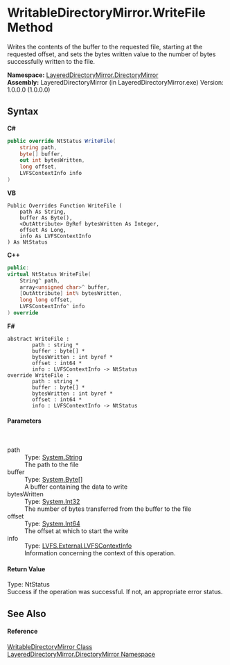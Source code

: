 # WritableDirectoryMirror.WriteFile Method 
 

Writes the contents of the buffer to the requested file, starting at the requested offset, and sets the bytes written value to the number of bytes successfully written to the file.

**Namespace:**&nbsp;<a href="8e43a026-b829-c5d6-efc2-1a8c2a152363">LayeredDirectoryMirror.DirectoryMirror</a><br />**Assembly:**&nbsp;LayeredDirectoryMirror (in LayeredDirectoryMirror.exe) Version: 1.0.0.0 (1.0.0.0)

## Syntax

**C#**<br />
``` C#
public override NtStatus WriteFile(
	string path,
	byte[] buffer,
	out int bytesWritten,
	long offset,
	LVFSContextInfo info
)
```

**VB**<br />
``` VB
Public Overrides Function WriteFile ( 
	path As String,
	buffer As Byte(),
	<OutAttribute> ByRef bytesWritten As Integer,
	offset As Long,
	info As LVFSContextInfo
) As NtStatus
```

**C++**<br />
``` C++
public:
virtual NtStatus WriteFile(
	String^ path, 
	array<unsigned char>^ buffer, 
	[OutAttribute] int% bytesWritten, 
	long long offset, 
	LVFSContextInfo^ info
) override
```

**F#**<br />
``` F#
abstract WriteFile : 
        path : string * 
        buffer : byte[] * 
        bytesWritten : int byref * 
        offset : int64 * 
        info : LVFSContextInfo -> NtStatus 
override WriteFile : 
        path : string * 
        buffer : byte[] * 
        bytesWritten : int byref * 
        offset : int64 * 
        info : LVFSContextInfo -> NtStatus 
```


#### Parameters
&nbsp;<dl><dt>path</dt><dd>Type: <a href="http://msdn2.microsoft.com/en-us/library/s1wwdcbf" target="_blank">System.String</a><br />The path to the file</dd><dt>buffer</dt><dd>Type: <a href="http://msdn2.microsoft.com/en-us/library/yyb1w04y" target="_blank">System.Byte</a>[]<br />A buffer containing the data to write</dd><dt>bytesWritten</dt><dd>Type: <a href="http://msdn2.microsoft.com/en-us/library/td2s409d" target="_blank">System.Int32</a><br />The number of bytes transferred from the buffer to the file</dd><dt>offset</dt><dd>Type: <a href="http://msdn2.microsoft.com/en-us/library/6yy583ek" target="_blank">System.Int64</a><br />The offset at which to start the write</dd><dt>info</dt><dd>Type: <a href="09c74a4d-3965-0d4b-f9f9-f9b54f7d56d9">LVFS.External.LVFSContextInfo</a><br />Information concerning the context of this operation.</dd></dl>

#### Return Value
Type: NtStatus<br />Success if the operation was successful. If not, an appropriate error status.

## See Also


#### Reference
<a href="c822f227-d250-a635-4d8e-a5558d8b91b9">WritableDirectoryMirror Class</a><br /><a href="8e43a026-b829-c5d6-efc2-1a8c2a152363">LayeredDirectoryMirror.DirectoryMirror Namespace</a><br />